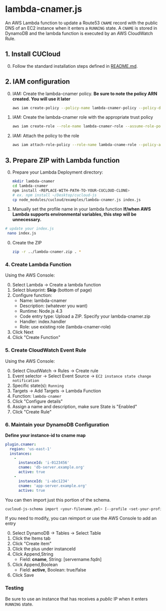# lambda-cnamer.js

An AWS Lambda function to update a Route53 `CNAME` record with the public DNS of an EC2 instance when it enters a `RUNNING` state. A `CNAME` is stored in DynamoDB and the lambda function is executed by an AWS CloudWatch Rule.

## 1. Install CUCloud

0. Follow the standard installation steps defined in [README.md](../README.md).

## 2. IAM configuration

0. IAM: Create the lambda-cnamer policy. **Be sure to note the policy ARN created. You will use it later**
   ```bash
   aws iam create-policy --policy-name lambda-cnamer-policy --policy-document file://<LOCAL PATH>/lambda-cnamer-policy.json
   ```

0. IAM: Create the lambda-cnamer role with the appropriate trust policy
   ```bash
   aws iam create-role --role-name lambda-cnamer-role --assume-role-policy-document file://<LOCAL PATH>/lambda-cucloud-trust.json
   ```

0. IAM: Attach the policy to the role
   ```bash
   aws iam attach-role-policy --role-name lambda-cname-role --policy-arn <enter policy arn here>
   ```

## 3. Prepare ZIP with Lambda function

0. Prepare your Lambda Deployment directory:
   ```bash
   mkdir lambda-cnamer
   cd lambda-cnamer
   npm install <REPLACE-WITH-PATH-TO-YOUR-CUCLOUD-CLONE>
   # ex. npm install ~/Desktop/cucloud-js
   cp node_modules/cucloud/examples/lambda-cnamer.js index.js
   ```

0. Manually set the profile name in your lambda function **If/when AWS Lambda supports environmental variables, this step will be unnecessary.**
  ```bash
  # update your index.js
   nano index.js
   ```

0. Create the ZIP
    ```bash
    zip -r ../lambda-cnamer.zip . *
    ```

### 4. Create Lambda Function

Using the AWS Console:

0. Select Lambda -> Create a lambda function
0. Select blueprint: **Skip** (bottom of page)
0. Configure function:
   * Name: lambda-cnamer
   * Description: (whatever you want)
   * Runtime: Node.js 4.3
   * Code entry type: Upload a ZIP. Specify your lambda-cnamer.zip
   * Handler: index.handler
   * Role: use existing role (lambda-cnamer-role)
0. Click Next
0. Click "Create Function"


### 5. Create CloudWatch Event Rule

Using the AWS Console:

0. Select CloudWatch -> Rules -> Create rule
0. Event selector -> Select Event Source -> `EC2 instance state change notification`
0. Specific state(s): `Running`
0. Targets -> Add Targets -> Lambda Function
0. Function: `lambda-cnamer`
0. Click "Configure details"
0. Assign a name and description, make sure State is "Enabled"
0. Click "Create Rule"

### 6. Maintain your DynamoDB Configuration

**Define your instance-id to cname map**
```yaml
plugin.cnamer:
  region: 'us-east-1'
  instances:
    -
      instanceId: 'i-0123456'
      cname: 'db-server.example.org'
      active: true
    -
      instanceId: 'i-abc1234'
      cname: 'app-server.example.org'
      active: true
```

You can then import just this portion of the schema.

```bash
cucloud-js-schema import <your-filename.yml> [--profile <set-your-profile-name>]
```

If you need to modify, you can reimport or use the AWS Console to add an entry

0. Select DynamoDB -> Tables -> Select Table
0. Click the Items tab
0. Click "Create item"
0. Click the plus under instanceId
0. Click Append,String
    * Field: **cname**, String: [servername.fqdn]
0. Click Append,Boolean
    * Field: **active**, Boolean: true/false
0. Click Save

### Testing

Be sure to use an instance that has receives a *public* IP when it enters `RUNNING` state.

